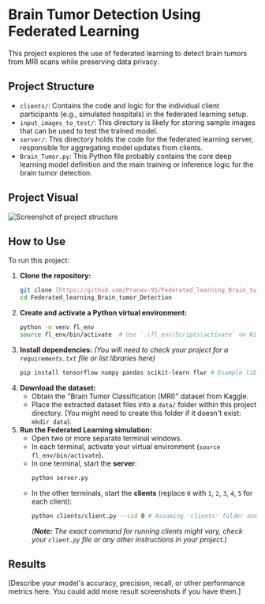 # Brain Tumor Detection Using Federated Learning
This project explores the use of federated learning to detect brain tumors from MRI scans while preserving data privacy.
## Project Structure
* `clients/`: Contains the code and logic for the individual client participants (e.g., simulated hospitals) in the federated learning setup.
* `input_images_to_test/`: This directory is likely for storing sample images that can be used to test the trained model.
* `server/`: This directory holds the code for the federated learning server, responsible for aggregating model updates from clients.
* `Brain_Tumor.py`: This Python file probably contains the core deep learning model definition and the main training or inference logic for the brain tumor detection.

## Project Visual
![Screenshot of project structure](Screenshot%202024-09-22%20155106.png)

## How to Use

To run this project:

1.  **Clone the repository:**
    ```bash
    git clone [https://github.com/Pranav-95/Federated_learning_Brain_tumor_Detection.git](https://github.com/Pranav-95/Federated_learning_Brain_tumor_Detection.git)
    cd Federated_learning_Brain_tumor_Detection
    ```
2.  **Create and activate a Python virtual environment:**
    ```bash
    python -m venv fl_env
    source fl_env/bin/activate  # Use `.\fl_env\Scripts\activate` on Windows
    ```
3.  **Install dependencies:**
    *(You will need to check your project for a `requirements.txt` file or list libraries here)*
    ```bash
    pip install tensorflow numpy pandas scikit-learn flwr # Example libraries
    ```
4.  **Download the dataset:**
    * Obtain the "Brain Tumor Classification (MRI)" dataset from Kaggle.
    * Place the extracted dataset files into a `data/` folder within this project directory. (You might need to create this folder if it doesn't exist: `mkdir data`).
5.  **Run the Federated Learning simulation:**
    * Open two or more separate terminal windows.
    * In each terminal, activate your virtual environment (`source fl_env/bin/activate`).
    * In one terminal, start the **server**:
        ```bash
        python server.py
        ```
    * In the other terminals, start the **clients** (replace `0` with `1`, `2`, `3`, `4`, `5` for each client):
        ```bash
        python clients/client.py --cid 0 # Assuming 'clients' folder and 'client.py' and '--cid' argument
        ```
        *(**Note:** The exact command for running clients might vary, check your `client.py` file or any other instructions in your project.)*

## Results

[Describe your model's accuracy, precision, recall, or other performance metrics here. You could add more result screenshots if you have them.]
